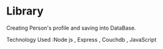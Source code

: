 # Library
Creating Person's profile and saving into DataBase.



Technology Used  :Node js , Express , Couchdb , JavaScript
